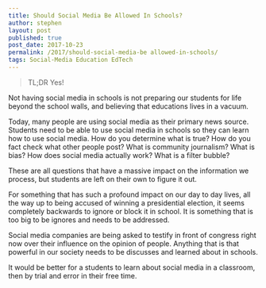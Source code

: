 ```yaml
---
title: Should Social Media Be Allowed In Schools?
author: stephen
layout: post
published: true
post_date: 2017-10-23
permalink: /2017/should-social-media-be allowed-in-schools/
tags: Social-Media Education EdTech
---
```

<blockquote>TL;DR Yes!</blockquote>
Not having social media in schools is not preparing our students for life beyond the school walls, and believing that educations lives in a vacuum.

Today, many people are using social media as their primary news source. Students need to be able to use social media in schools so they can learn how to use social media. How do you determine what is true? How do you fact check what other people post? What is community journalism? What is bias? How does social media actually work? What is a filter bubble?

These are all questions that have a massive impact on the information we process, but students are left on their own to figure it out.

For something that has such a profound impact on our day to day lives, all the way up to being accused of winning a presidential election, it seems completely backwards to ignore or block it in school. It is something that is too big to be ignores and needs to be addressed.

Social media companies are being asked to testify in front of congress right now over their influence on the opinion of people. Anything that is that powerful in our society needs to be discusses and learned about in schools.

It would be better for a students to learn about social media in a classroom, then by trial and error in their free time.
